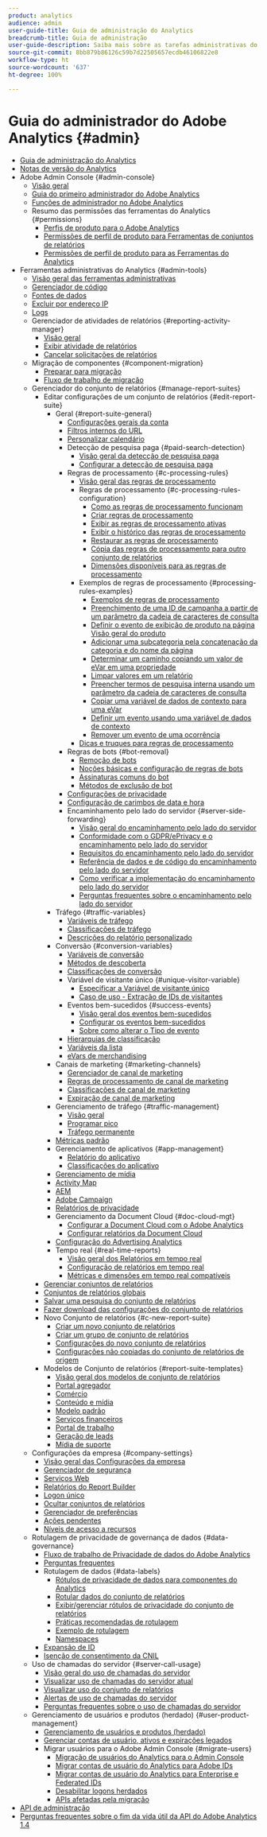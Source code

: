 ```yaml
---
product: analytics
audience: admin
user-guide-title: Guia de administração do Analytics
breadcrumb-title: Guia de administração
user-guide-description: Saiba mais sobre as tarefas administrativas do Analytics, como gerenciar usuários e produtos no Admin Console da Experience Cloud, configurar conjuntos de relatórios e muito mais.
source-git-commit: 8bb879b86126c59b7d22505657ecdb46106822e8
workflow-type: ht
source-wordcount: '637'
ht-degree: 100%

---
```



# Guia do administrador do Adobe Analytics {#admin}

+ [Guia de administração do Analytics](home.md)
+ [Notas de versão do Analytics](https://experienceleague.adobe.com/docs/analytics/release-notes/latest.html?lang=pt-BR)
+ Adobe Admin Console {#admin-console}
   + [Visão geral](admin-console/home.md)
   + [Guia do primeiro administrador do Adobe Analytics](admin-console/first-admin-guide.md)
   + [Funções de administrador no Adobe Analytics](admin-console/admin-roles-in-analytics.md)
   + Resumo das permissões das ferramentas do Analytics {#permissions}
      + [Perfis de produto para o Adobe Analytics](admin-console/permissions/product-profile.md)
      + [Permissões de perfil de produto para Ferramentas de conjuntos de relatórios](admin-console/permissions/report-suite-tools.md)
      + [Permissões de perfil de produto para as Ferramentas do Analytics](admin-console/permissions/analytics-tools.md)
+ Ferramentas administrativas do Analytics {#admin-tools}
   + [Visão geral das ferramentas administrativas](admin/c-admin-tools.md)
   + [Gerenciador de código](admin/code-manager-admin.md)
   + [Fontes de dados](admin/data-sources.md)
   + [Excluir por endereço IP](admin/exclude-ip.md)
   + [Logs](admin/logs.md)
   + Gerenciador de atividades de relatórios {#reporting-activity-manager}
      + [Visão geral](admin/reporting-activity-manager/reporting-activity-overview.md)
      + [Exibir atividade de relatórios](admin//reporting-activity-manager/reporting-activity.md)
      + [Cancelar solicitações de relatórios](admin/reporting-activity-manager/reporting-activity-cancel-requests.md)
   + Migração de componentes {#component-migration}
      + [Preparar para migração](admin/component-migration/prepare-component-migration.md)
      + [Fluxo de trabalho de migração](admin/component-migration/component-migration.md)
   + Gerenciador do conjunto de relatórios {#manage-report-suites}
      + Editar configurações de um conjunto de relatórios {#edit-report-suite}
         + Geral {#report-suite-general}
            + [Configurações gerais da conta](admin/c-manage-report-suites/c-edit-report-suites/general/general-acct-settings-admin.md)
            + [Filtros internos do URL](admin/c-manage-report-suites/c-edit-report-suites/general/internal-url-filter-admin.md)
            + [Personalizar calendário](admin/c-manage-report-suites/c-edit-report-suites/general/custom-calendar.md)
            + Detecção de pesquisa paga {#paid-search-detection}
               + [Visão geral da detecção de pesquisa paga](admin/c-manage-report-suites/c-edit-report-suites/general/paid-search-detection/paid-search-detection.md)
               + [Configurar a detecção de pesquisa paga](admin/c-manage-report-suites/c-edit-report-suites/general/paid-search-detection/t-paid-search-detection.md)
            + Regras de processamento {#c-processing-rules}
               + [Visão geral das regras de processamento](admin/c-manage-report-suites/c-edit-report-suites/general/c-processing-rules/processing-rules.md)
               + Regras de processamento {#c-processing-rules-configuration}
                  + [Como as regras de processamento funcionam](admin/c-manage-report-suites/c-edit-report-suites/general/c-processing-rules/c-processing-rules-configuration/processing-rules-about.md)
                  + [Criar regras de processamento](admin/c-manage-report-suites/c-edit-report-suites/general/c-processing-rules/c-processing-rules-configuration/t-processing-rules.md)
                  + [Exibir as regras de processamento ativas](admin/c-manage-report-suites/c-edit-report-suites/general/c-processing-rules/c-processing-rules-configuration/t-processing-rules-view.md)
                  + [Exibir o histórico das regras de processamento](admin/c-manage-report-suites/c-edit-report-suites/general/c-processing-rules/c-processing-rules-configuration/t-processing-rule-view-history.md)
                  + [Restaurar as regras de processamento](admin/c-manage-report-suites/c-edit-report-suites/general/c-processing-rules/c-processing-rules-configuration/t-processing-rules-restore.md)
                  + [Cópia das regras de processamento para outro conjunto de relatórios](admin/c-manage-report-suites/c-edit-report-suites/general/c-processing-rules/c-processing-rules-configuration/t-processing-rules-copy-to-rs.md)
                  + [Dimensões disponíveis para as regras de processamento](admin/c-manage-report-suites/c-edit-report-suites/general/c-processing-rules/processing-rule-dimensions.md)
               + Exemplos de regras de processamento {#processing-rules-examples}
                  + [Exemplos de regras de processamento](admin/c-manage-report-suites/c-edit-report-suites/general/c-processing-rules/processing-rules-examples/processing-rules-examples.md)
                  + [Preenchimento de uma ID de campanha a partir de um parâmetro da cadeia de caracteres de consulta](admin/c-manage-report-suites/c-edit-report-suites/general/c-processing-rules/processing-rules-examples/processing-rules-populate-campaign-id.md)
                  + [Definir o evento de exibição de produto na página Visão geral do produto](admin/c-manage-report-suites/c-edit-report-suites/general/c-processing-rules/processing-rules-examples/setting-the-product-view-event.md)
                  + [Adicionar uma subcategoria pela concatenação da categoria e do nome da página](admin/c-manage-report-suites/c-edit-report-suites/general/c-processing-rules/processing-rules-examples/subcategory-concatenating.md)
                  + [Determinar um caminho copiando um valor de eVar em uma propriedade](admin/c-manage-report-suites/c-edit-report-suites/general/c-processing-rules/processing-rules-examples/processing-rules-determining-path.md)
                  + [Limpar valores em um relatório](admin/c-manage-report-suites/c-edit-report-suites/general/c-processing-rules/processing-rules-examples/clean-up-values-in-a-report.md)
                  + [Preencher termos de pesquisa interna usando um parâmetro da cadeia de caracteres de consulta](admin/c-manage-report-suites/c-edit-report-suites/general/c-processing-rules/processing-rules-examples/processing-rules-populating-internal-search.md)
                  + [Copiar uma variável de dados de contexto para uma eVar](admin/c-manage-report-suites/c-edit-report-suites/general/c-processing-rules/processing-rules-examples/processing-rules-copy-context-data.md)
                  + [Definir um evento usando uma variável de dados de contexto](admin/c-manage-report-suites/c-edit-report-suites/general/c-processing-rules/processing-rules-examples/processing-rules-copy-context-data-event.md)
                  + [Remover um evento de uma ocorrência](admin/c-manage-report-suites/c-edit-report-suites/general/c-processing-rules/processing-rules-examples/processing-rules-remove-event.md)
               + [Dicas e truques para regras de processamento](admin/c-manage-report-suites/c-edit-report-suites/general/c-processing-rules/processing-rules-tips.md)
            + Regras de bots {#bot-removal}
               + [Remoção de bots](admin/c-manage-report-suites/c-edit-report-suites/general/bot-removal/bot-removal.md)
               + [Noções básicas e configuração de regras de bots](admin/c-manage-report-suites/c-edit-report-suites/general/bot-removal/bot-rules.md)
               + [Assinaturas comuns do bot](admin/c-manage-report-suites/c-edit-report-suites/general/bot-removal/bot-signatures.md)
               + [Métodos de exclusão de bot](admin/c-manage-report-suites/c-edit-report-suites/general/bot-removal/bot-exclusion-methods.md)
            + [Configurações de privacidade](admin/c-manage-report-suites/c-edit-report-suites/general/privacy-settings.md)
            + [Configuração de carimbos de data e hora](admin/c-manage-report-suites/c-edit-report-suites/general/timestamp-optional.md)
            + Encaminhamento pelo lado do servidor {#server-side-forwarding}
               + [Visão geral do encaminhamento pelo lado do servidor](admin/c-manage-report-suites/c-edit-report-suites/general/c-server-side-forwarding/ssf.md)
               + [Conformidade com o GDPR/ePrivacy e o encaminhamento pelo lado do servidor](admin/c-manage-report-suites/c-edit-report-suites/general/c-server-side-forwarding/ssf-gdpr.md)
               + [Requisitos do encaminhamento pelo lado do servidor](admin/c-manage-report-suites/c-edit-report-suites/general/c-server-side-forwarding/ssf-requirements.md)
               + [Referência de dados e de código do encaminhamento pelo lado do servidor](admin/c-manage-report-suites/c-edit-report-suites/general/c-server-side-forwarding/ssf-reference.md)
               + [Como verificar a implementação do encaminhamento pelo lado do servidor](admin/c-manage-report-suites/c-edit-report-suites/general/c-server-side-forwarding/ssf-verify.md)
               + [Perguntas frequentes sobre o encaminhamento pelo lado do servidor](admin/c-manage-report-suites/c-edit-report-suites/general/c-server-side-forwarding/ssf-faq.md)
         + Tráfego {#traffic-variables}
            + [Variáveis de tráfego](admin/c-manage-report-suites/c-edit-report-suites/c-traffic-variables/traffic-var.md)
            + [Classificações de tráfego](admin/c-manage-report-suites/c-edit-report-suites/c-traffic-variables/traffic-classifications.md)
            + [Descrições do relatório personalizado](admin/c-manage-report-suites/c-edit-report-suites/c-traffic-variables/custom-desc-admin.md)
         + Conversão {#conversion-variables}
            + [Variáveis de conversão](admin/c-manage-report-suites/c-edit-report-suites/conversion-var-admin/conversion-var-admin.md)
            + [Métodos de descoberta](admin/c-manage-report-suites/c-edit-report-suites/conversion-var-admin/finding-methods.md)
            + [Classificações de conversão](admin/c-manage-report-suites/c-edit-report-suites/conversion-var-admin/conversion-classifications.md)
            + Variável de visitante único {#unique-visitor-variable}
               + [Especificar a Variável de visitante único](admin/c-manage-report-suites/c-edit-report-suites/conversion-var-admin/unique-visitor-variable-admin/t-unique-visitor-variable.md)
               + [Caso de uso - Extração de IDs de visitantes](admin/c-manage-report-suites/c-edit-report-suites/conversion-var-admin/unique-visitor-variable-admin/extract-visitorids-usecase.md)
            + Eventos bem-sucedidos {#success-events}
               + [Visão geral dos eventos bem-sucedidos](admin/c-manage-report-suites/c-edit-report-suites/conversion-var-admin/c-success-events/success-event.md)
               + [Configurar os eventos bem-sucedidos](admin/c-manage-report-suites/c-edit-report-suites/conversion-var-admin/c-success-events/t-success-events.md)
               + [Sobre como alterar o Tipo de evento](admin/c-manage-report-suites/c-edit-report-suites/conversion-var-admin/c-success-events/event-type.md)
            + [Hierarquias de classificação](admin/c-manage-report-suites/c-edit-report-suites/conversion-var-admin/classification-hierarchies.md)
            + [Variáveis da lista](admin/c-manage-report-suites/c-edit-report-suites/conversion-var-admin/list-var-admin.md)
            + [eVars de merchandising](admin/c-manage-report-suites/c-edit-report-suites/conversion-var-admin/merchandising-evars.md)
         + Canais de marketing {#marketing-channels}
            + [Gerenciador de canal de marketing](admin/c-manage-report-suites/c-edit-report-suites/marketing-channels/c-channels.md)
            + [Regras de processamento de canal de marketing](admin/c-manage-report-suites/c-edit-report-suites/marketing-channels/c-rules.md)
            + [Classificações de canal de marketing](admin/c-manage-report-suites/c-edit-report-suites/marketing-channels/classifications-mchannel.md)
            + [Expiração de canal de marketing](admin/c-manage-report-suites/c-edit-report-suites/marketing-channels/visitor-engagement.md)
         + Gerenciamento de tráfego {#traffic-management}
            + [Visão geral](admin/c-manage-report-suites/c-edit-report-suites/c-traffic-management/traffic-management.md)
            + [Programar pico](admin/c-manage-report-suites/c-edit-report-suites/c-traffic-management/t-traffic-schedule-spike.md)
            + [Tráfego permanente](admin/c-manage-report-suites/c-edit-report-suites/c-traffic-management/t-traffic-permanent.md)
         + [Métricas padrão](admin/c-manage-report-suites/c-edit-report-suites/default-metrics.md)
         + Gerenciamento de aplicativos {#app-management}
            + [Relatório do aplicativo](admin/c-manage-report-suites/c-edit-report-suites/app-reporting.md)
            + [Classificações do aplicativo](admin/c-manage-report-suites/c-edit-report-suites/app-classifications.md)
         + [Gerenciamento de mídia](admin/c-manage-report-suites/c-edit-report-suites/media-management.md)
         + [Activity Map](admin/c-manage-report-suites/c-edit-report-suites/activity-map.md)
         + [AEM](admin/c-manage-report-suites/c-edit-report-suites/adobe-experience-manager.md)
         + [Adobe Campaign](admin/c-manage-report-suites/c-edit-report-suites/adobe-campaign.md)
         + [Relatórios de privacidade](admin/c-manage-report-suites/c-edit-report-suites/privacy-reporting.md)
         + Gerenciamento da Document Cloud {#doc-cloud-mgt}
            + [Configurar a Document Cloud com o Adobe Analytics](admin/c-manage-report-suites/c-edit-report-suites/document-cloud-mgt.md)
            + [Configurar relatórios da Document Cloud](admin/c-manage-report-suites/c-edit-report-suites/document-cloud-config.md)
         + [Configuração do Advertising Analytics](admin/c-manage-report-suites/c-edit-report-suites/advertising-analytics-config.md)
         + Tempo real {#real-time-reports}
            + [Visão geral dos Relatórios em tempo real](admin/c-manage-report-suites/c-edit-report-suites/realtime/realtime.md)
            + [Configuração de relatórios em tempo real](admin/c-manage-report-suites/c-edit-report-suites/realtime/t-realtime-admin.md)
            + [Métricas e dimensões em tempo real compatíveis](admin/c-manage-report-suites/c-edit-report-suites/realtime/realtime-metrics.md)
      + [Gerenciar conjuntos de relatórios](admin/c-manage-report-suites/report-suites-admin.md)
      + [Conjuntos de relatórios globais](admin/c-manage-report-suites/rollup-report-suite.md)
      + [Salvar uma pesquisa do conjunto de relatórios](admin/c-manage-report-suites/t-report-suite-saved-search.md)
      + [Fazer download das configurações do conjunto de relatórios](admin/c-manage-report-suites/t-download-rs-settings.md)
      + Novo Conjunto de relatórios {#c-new-report-suite}
         + [Criar um novo conjunto de relatórios](admin/c-manage-report-suites/c-new-report-suite/t-create-a-report-suite.md)
         + [Criar um grupo de conjunto de relatórios](admin/c-manage-report-suites/c-new-report-suite/t-create-rs-group.md)
         + [Configurações do novo conjunto de relatórios](admin/c-manage-report-suites/c-new-report-suite/new-report-suite.md)
         + [Configurações não copiadas do conjunto de relatórios de origem](admin/c-manage-report-suites/c-new-report-suite/settings-not-copied-from-rs.md)
      + Modelos de Conjunto de relatórios {#report-suite-templates}
         + [Visão geral dos modelos de conjunto de relatórios](admin/c-manage-report-suites/c-report-suite-templates/report-suite-templates.md)
         + [Portal agregador](admin/c-manage-report-suites/c-report-suite-templates/aggregator-portal.md)
         + [Comércio](admin/c-manage-report-suites/c-report-suite-templates/commerce-admin.md)
         + [Conteúdo e mídia](admin/c-manage-report-suites/c-report-suite-templates/content-media.md)
         + [Modelo padrão](admin/c-manage-report-suites/c-report-suite-templates/default-rs-template.md)
         + [Serviços financeiros](admin/c-manage-report-suites/c-report-suite-templates/financial-services.md)
         + [Portal de trabalho](admin/c-manage-report-suites/c-report-suite-templates/job-portal.md)
         + [Geração de leads](admin/c-manage-report-suites/c-report-suite-templates/lead-generation.md)
         + [Mídia de suporte](admin/c-manage-report-suites/c-report-suite-templates/support-media.md)
   + Configurações da empresa {#company-settings}
      + [Visão geral das Configurações da empresa](admin/company/c-company-settings.md)
      + [Gerenciador de segurança](admin/company/security-manager.md)
      + [Serviços Web](admin/company/web-services-admin.md)
      + [Relatórios do Report Builder](admin/company/report-builder-reports-admin.md)
      + [Logon único](admin/company/single-signon-admin.md)
      + [Ocultar conjuntos de relatórios](admin/company/c-hide-report-suites.md)
      + [Gerenciador de preferências](admin/company/preferences-manager.md)
      + [Ações pendentes](admin/company/pending-actions-admin.md)
      + [Níveis de acesso a recursos](admin/company/feature-access-levels.md)
   + Rotulagem de privacidade de governança de dados {#data-governance}
      + [Fluxo de trabalho de Privacidade de dados do Adobe Analytics](admin/c-data-governance/an-gdpr-workflow.md)
      + [Perguntas frequentes](admin/c-data-governance/gdpr-faq.md)
      + Rotulagem de dados {#data-labels}
         + [Rótulos de privacidade de dados para componentes do Analytics](admin/c-data-governance/data-labeling/gdpr-labels.md)
         + [Rotular dados do conjunto de relatórios](admin/c-data-governance/data-labeling/gdpr-setup-reportsuite.md)
         + [Exibir/gerenciar rótulos de privacidade do conjunto de relatórios](admin/c-data-governance/data-labeling/gdpr-view-settings.md)
         + [Práticas recomendadas de rotulagem](admin/c-data-governance/data-labeling/gdpr-analytics-ids.md)
         + [Exemplo de rotulagem](admin/c-data-governance/data-labeling/gdpr-labeling-example.md)
         + [Namespaces](admin/c-data-governance/data-labeling/gdpr-namespaces.md)
      + [Expansão de ID](admin/c-data-governance/gdpr-id-expansion.md)
      + [Isenção de consentimento da CNIL](admin/c-data-governance/cnil-consent-exemption.md)
   + Uso de chamadas do servidor {#server-call-usage}
      + [Visão geral do uso de chamadas do servidor](admin/c-server-call-usage/overage-overview.md)
      + [Visualizar uso de chamadas do servidor atual](admin/c-server-call-usage/server-call-usage-dashboard.md)
      + [Visualizar uso do conjunto de relatórios](admin/c-server-call-usage/report-suite-usage.md)
      + [Alertas de uso de chamadas do servidor](admin/c-server-call-usage/scu-alerts.md)
      + [Perguntas frequentes sobre o uso de chamadas do servidor](admin/c-server-call-usage/overage-faq.md)
   + Gerenciamento de usuários e produtos (herdado) {#user-product-management}
      + [Gerenciamento de usuários e produtos (herdado)](admin/user-management2/user-management.md)
      + [Gerenciar contas de usuário, ativos e expirações legados](admin/user-management2/users-assets.md)
      + Migrar usuários para o Adobe Admin Console {#migrate-users}
         + [Migração de usuários do Analytics para o Admin Console](admin/user-management2/user-migration/c-migration-tool.md)
         + [Migrar contas de usuário do Analytics para Adobe IDs](admin/user-management2/user-migration/t-migrate-users.md)
         + [Migrar contas de usuário do Analytics para Enterprise e Federated IDs](admin/user-management2/user-migration/migrate-enterprise.md)
         + [Desabilitar logons herdados](admin/user-management2/user-migration/t-disable-legacy-login.md)
         + [APIs afetadas pela migração](admin/user-management2/user-migration/developer.md)
+ [API de administração](c-admin-api/c-admin-api.md)
+ [Perguntas frequentes sobre o fim da vida útil da API do Adobe Analytics 1.4](c-admin-api/c-admin-14-api-eol.md)

